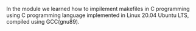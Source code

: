 In the module we learned how to impilement makefiles in C programming
using C programming language implemented in Linux 20.04 Ubuntu LTS,
compiled using GCC(gnu89).
